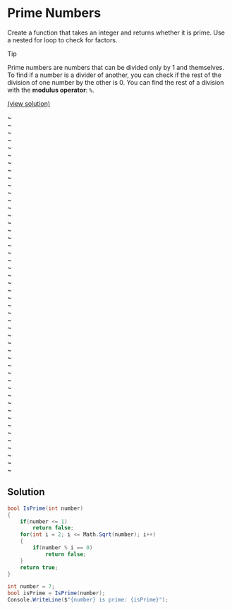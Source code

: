 # Prime Numbers

Create a function that takes an integer and returns whether it is prime. Use a nested for loop to check for factors.

> [!TIP]
> Prime numbers are numbers that can be divided only by 1 and themselves.
> To find if a number is a divider of another, you can check if the rest of the division of one number by the other is 0. You can find the rest of a division with the **modulus operator**: `%`.

[(view solution)](#solution)

~  
~  
~  
~  
~  
~  
~  
~  
~  
~  
~  
~  
~  
~  
~  
~  
~  
~  
~  
~  
~  
~  
~  
~  
~  
~  
~  
~  
~  
~  
~  
~  
~  
~  
~  
~  
~  
~  
~  
~  
~  
~  
~  
~  
~  
~  
~  
~  

## Solution

```csharp
bool IsPrime(int number)
{
	if(number <= 1)
		return false;
	for(int i = 2; i <= Math.Sqrt(number); i++)
	{
		if(number % i == 0)
			return false;
	}
	return true;
}

int number = 7;
bool isPrime = IsPrime(number);
Console.WriteLine($"{number} is prime: {isPrime}");
```